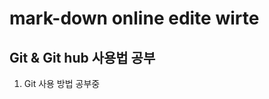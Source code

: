 mark-down online edite wirte
=====================================
## Git & Git hub  사용법 공부
1. Git 사용 방법 공부중
